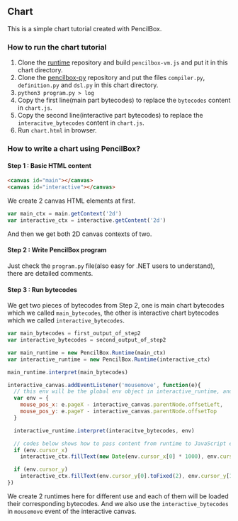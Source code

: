 ## Chart
This is a simple chart tutorial created with PencilBox.

### How to run the chart tutorial
1. Clone the [runtime](https://github.com/pencilbox-vm/runtime) repository and build `pencilbox-vm.js` and put it in this chart directory.
2. Clone the [pencilbox-py](https://github.com/pencilbox-vm/pencilbox-py) repository and put the files `compiler.py`, `definition.py` and `dsl.py` in this chart directory.
3. `python3 program.py > log`
4. Copy the first line(main part bytecodes) to replace the `bytecodes` content in `chart.js`.
5. Copy the second line(interactive part bytecodes) to replace the `interacitve_bytecodes` content in `chart.js`.
6. Run `chart.html` in browser.

### How to write a chart using PencilBox?

#### Step 1 : Basic HTML content
```html
<canvas id="main"></canvas>
<canvas id="interactive"></canvas>
```
We create 2 canvas HTML elements at first.
```javascript
var main_ctx = main.getContext('2d')
var interactive_ctx = interactive.getContent('2d')
```
And then we get both 2D canvas contexts of two.

#### Step 2 : Write PencilBox program
Just check the `program.py` file(also easy for .NET users to understand), there are detailed comments.

#### Step 3 : Run bytecodes
We get two pieces of bytecodes from Step 2, one is main chart bytecodes which we called `main_bytecodes`, the other is interactive chart bytecodes which we called `interactive_bytecodes`.

```javascript
var main_bytecodes = first_output_of_step2
var interactive_bytecodes = second_output_of_step2

var main_runtime = new PencilBox.Runtime(main_ctx)
var interactive_runtime = new PencilBox.Runtime(interactive_ctx)

main_runtime.interpret(main_bytecodes)

interactive_canvas.addEventListener('mousemove', function(e){
  // this env will be the global env object in interactive_runtime, and pass the position of mouse event into the runtime
  var env = {
    mouse_pos_x: e.pageX - interactive_canvas.parentNode.offsetLeft,
    mouse_pos_y: e.pageY - interactive_canvas.parentNode.offsetTop
  }

  interactive_runtime.interpret(interacitve_bytecodes, env)

  // codes below shows how to pass content from runtime to JavaScript environment(they share the same env).
  if (env.cursor_x)
    interactive_ctx.fillText(new Date(env.cursor_x[0] * 1000), env.cursor_x[1], env.cursor_x[2])

  if (env.cursor_y)
    interactive_ctx.fillText(env.cursor_y[0].toFixed(2), env.cursor_y[1], env.cursor_y[2])
})
```
We create 2 runtimes here for different use and each of them will be loaded their corresponding bytecodes. And we also use the `interactive_bytecodes` in `mousemove` event of the interactive canvas.
